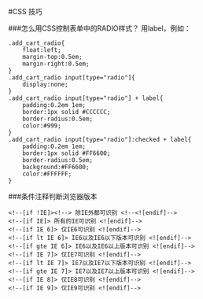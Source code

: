 
#CSS 技巧

###怎么用CSS控制表单中的RADIO样式？
用label，例如：

    .add_cart_radio{
        float:left;
        margin-top:0.5em;
        margin-right:0.5em;
    }
    .add_cart_radio input[type="radio"]{
        display:none;
    }
    .add_cart_radio input[type="radio"] + label{
        padding:0.2em 1em;
        border:1px solid #CCCCCC;
        border-radius:0.5em;
        color:#999;
    }
    .add_cart_radio input[type="radio"]:checked + label{
        padding:0.2em 1em;
        border:1px solid #FF6600;
        border-radius:0.5em;
        background:#FF6600;
        color:#FFFFFF;
    }
    
###条件注释判断浏览器版本

    <!--[if !IE]><!--> 除IE外都可识别 <!--<![endif]-->
    <!--[if IE]> 所有的IE可识别 <![endif]-->
    <!--[if IE 6]> 仅IE6可识别 <![endif]-->
    <!--[if lt IE 6]> IE6以及IE6以下版本可识别 <![endif]-->
    <!--[if gte IE 6]> IE6以及IE6以上版本可识别 <![endif]-->
    <!--[if IE 7]> 仅IE7可识别 <![endif]-->
    <!--[if lt IE 7]> IE7以及IE7以下版本可识别 <![endif]-->
    <!--[if gte IE 7]> IE7以及IE7以上版本可识别 <![endif]-->
    <!--[if IE 8]> 仅IE8可识别 <![endif]-->
    <!--[if IE 9]> 仅IE9可识别 <![endif]-->
